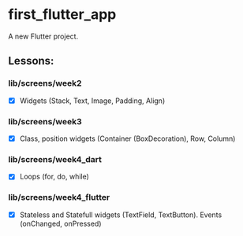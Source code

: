 # first_flutter_app

A new Flutter project.

## Lessons:


### lib/screens/week2
- [x] Widgets (Stack, Text, Image, Padding, Align)

### lib/screens/week3
- [x] Class, position widgets (Container (BoxDecoration), Row, Column)

### lib/screens/week4_dart
- [x] Loops (for, do, while)

### lib/screens/week4_flutter 
- [x] Stateless and Statefull widgets (TextField, TextButton). Events (onChanged, onPressed)
